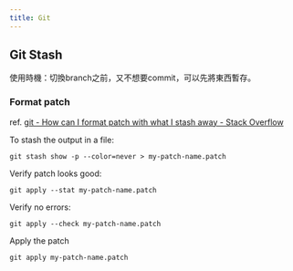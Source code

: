 ```yaml
---
title: Git
---
```


## Git Stash

使用時機：切換branch之前，又不想要commit，可以先將東西暫存。

### Format patch

ref. [git - How can I format patch with what I stash away - Stack Overflow](https://stackoverflow.com/questions/2160638/how-can-i-format-patch-with-what-i-stash-away)

To stash the output in a file:

    git stash show -p --color=never > my-patch-name.patch

Verify patch looks good:

    git apply --stat my-patch-name.patch

Verify no errors:

    git apply --check my-patch-name.patch

Apply the patch

    git apply my-patch-name.patch

